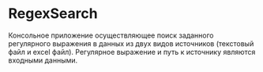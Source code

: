 # RegexSearch

Консольное приложение осуществляющее поиск заданного регулярного выражения в данных из двух видов источников (текстовый файл и excel файл).
Регулярное выражение и путь к источнику являются входными данными.
